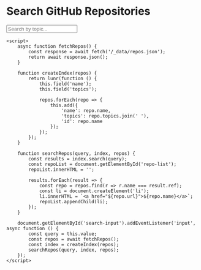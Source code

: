 <!DOCTYPE html>
<html>
<head>
    <title>Repository Search</title>
    <script src="https://cdnjs.cloudflare.com/ajax/libs/lunr.js/2.3.8/lunr.min.js"></script>
</head>
<body>
    <h1>Search GitHub Repositories</h1>
    <input type="text" id="search-input" placeholder="Search by topic...">
    <ul id="repo-list"></ul>

    <script>
        async function fetchRepos() {
            const response = await fetch('/_data/repos.json');
            return await response.json();
        }

        function createIndex(repos) {
            return lunr(function () {
                this.field('name');
                this.field('topics');

                repos.forEach(repo => {
                    this.add({
                        'name': repo.name,
                        'topics': repo.topics.join(' '),
                        'id': repo.name
                    });
                });
            });
        }

        function searchRepos(query, index, repos) {
            const results = index.search(query);
            const repoList = document.getElementById('repo-list');
            repoList.innerHTML = '';

            results.forEach(result => {
                const repo = repos.find(r => r.name === result.ref);
                const li = document.createElement('li');
                li.innerHTML = `<a href="${repo.url}">${repo.name}</a>`;
                repoList.appendChild(li);
            });
        }

        document.getElementById('search-input').addEventListener('input', async function () {
            const query = this.value;
            const repos = await fetchRepos();
            const index = createIndex(repos);
            searchRepos(query, index, repos);
        });
    </script>
</body>
</html>
